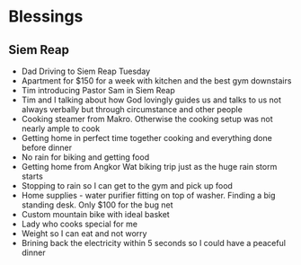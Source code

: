 # Blessings

## Siem Reap
- Dad Driving to Siem Reap Tuesday
- Apartment for $150 for a week with kitchen and the best gym downstairs
- Tim introducing Pastor Sam in Siem Reap
- Tim and I talking about how God lovingly guides us and talks to us not always verbally but through circumstance and other people
- Cooking steamer from Makro. Otherwise the cooking setup was not nearly ample to cook
- Getting home in perfect time together cooking and everything done before dinner
- No rain for biking and getting food
- Getting home from Angkor Wat biking trip just as the huge rain storm starts
- Stopping to rain so I can get to the gym and pick up food
- Home supplies - water purifier fitting on top of washer. Finding a big standing desk. Only $100 for the bug net
- Custom mountain bike with ideal basket
- Lady who cooks special for me
- Weight so I can eat and not worry
- Brining back the electricity within 5 seconds so I could have a peaceful dinner
